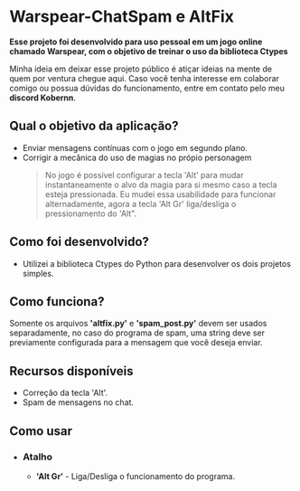 # Warspear-ChatSpam e AltFix

**Esse projeto foi desenvolvido para uso pessoal em um jogo online chamado Warspear, com o objetivo de treinar o uso da biblioteca Ctypes**

Minha ideia em deixar esse projeto público é atiçar ideias na mente de quem por ventura chegue aqui. Caso você tenha interesse em colaborar comigo ou possua dúvidas do funcionamento,
entre em contato pelo meu **discord Kobernn**.

## Qual o objetivo da aplicação?
 - Enviar mensagens contínuas com o jogo em segundo plano.
 - Corrigir a mecânica do uso de magias no própio personagem
     > No jogo é possível configurar a tecla 'Alt' para mudar instantaneamente o alvo da magia para si mesmo caso a tecla esteja pressionada. Eu mudei essa usabilidade para funcionar alternadamente,
     agora a tecla 'Alt Gr' liga/desliga o pressionamento do 'Alt".

## Como foi desenvolvido?
 - Utilizei a biblioteca Ctypes do Python para desenvolver os dois projetos simples.
   

## Como funciona?
Somente os arquivos **'altfix.py'** e **'spam_post.py'** devem ser usados separadamente, no caso do programa de spam, uma string deve ser previamente configurada para a mensagem que você deseja enviar.

## Recursos disponíveis
 - Correção da tecla 'Alt'.
 - Spam de mensagens no chat.

## Como usar
- ### Atalho
  - **'Alt Gr'** - Liga/Desliga o funcionamento do programa.




